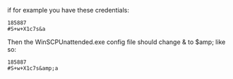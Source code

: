 if for example you have these credentials:


```
185887
#S+w+X1c7s&a
```


Then the WinSCPUnattended.exe config file should change & to $amp; like so:


```
185887
#S+w+X1c7s&amp;a
```

